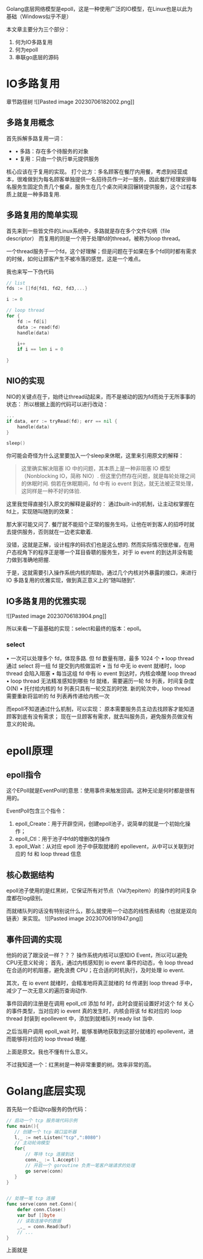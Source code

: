 Golang底层网络模型是epoll，这是一种使用广泛的IO模型，在Linux也是以此为基础（Windows似乎不是）

本文章主要分为三个部分：
1. 何为IO多路复用
2. 何为epoll
3. 串联go底层的源码

# IO多路复用
章节路径树
![[Pasted image 20230706182002.png]]
## 多路复用概念
首先拆解多路复用一词：

- • 多路：存在多个待服务的对象
- • 复用：只由一个执行单元提供服务

核心应该在于复用的实现。
打个比方：多名顾客在餐厅内用餐，考虑到经营成本，很难做到为每名顾客单独提供一名招待员作一对一服务，因此餐厅经理安排每名服务生固定负责几个餐桌，服务生在几个桌次间来回辗转提供服务，这个过程本质上就是一种多路复用.


## 多路复用的简单实现
首先来到一些皆文件的Linux系统中，多路就是存在多个文件句柄（file descriptor）
而复用的则是一个用于处理fd的thread，被称为loop thread。

一个thread服务于一个fd，这个好理解；但是问题在于如果在多个fd同时都有需求的时候，如何让顾客产生不被冷落的感觉，这是一个难点。

我也来写一下伪代码
```go
// list
fds := []fd{fd1, fd2, fd3,...}

i := 0

// loop thread
for {
	fd := fd[i]
	data := read(fd)
	handle(data)

	i++
	if i == len i = 0
	
}
```

## NIO的实现

NIO的关键点在于，始终让thread动起来，而不是被动的因为fd而处于无所事事的状态：
所以根据上面的代码可以进行改动：
```go
...
if data, err := tryRead(fd); err == nil {
	handle(data)
}

sleep()
```

你可能会奇怪为什么这里要加入一个sleep来休眠，这里来引用原文的解释：

>这里确实解决阻塞 IO 中的问题，其本质上是一种非阻塞 IO 模型（Nonblocking IO，简称 NIO）. 但这里仍然存在问题，就是每轮处理之间的休眠时间. 倘若在休眠期间，fd 中有 io event 到达，就无法被正常处理，这同样是一种不好的体验.

这里我觉得直接引入原文的解释是最好的：
通过built-in的机制，让主动权掌握在fd上，实现随叫随到的效果：

那大家可能又问了. 餐厅就不能招个正常的服务生吗，让他在听到客人的招呼时就去提供服务，否则就在一边老实歇着.

没错，这就是正解，设计程序的码农们也是这么想的. 然而实际情况很悲催，在用户态视角下的程序正是哪一个耳目昏聩的服务生，对于 io event 的到达并没有能力做到准确地把握.

于是，这就需要引入操作系统内核的帮助，通过几个内核对外暴露的接口，来进行 IO 多路复用的优雅实现，做到真正意义上的“随叫随到”.


## IO多路复用的优雅实现
![[Pasted image 20230706183904.png]]

所以来看一下最基础的实现：select和最终的版本：epoll。

### select
• 一次可以处理多个 fd，体现多路. 但 fd 数量有限，最多 1024 个
• loop thread 通过 select 将一组 fd 提交到内核做监听
• 当 fd 中无 io event 就绪时，loop thread 会陷入阻塞
• 每当这组 fd 中有 io event 到达时，内核会唤醒 loop thread
• loop thread 无法精准感知到哪些 fd 就绪，需要遍历一轮 fd 列表，时间复杂度 O(N)
• 托付给内核的 fd 列表只具有一轮交互的时效. 新的轮次中，loop thread 需要重新将监听的 fd 列表再传递给内核一次

而epoll不知道通过什么机制，可以实现：
原本需要服务员主动去找顾客才能知道顾客到底有没有需求；
现在一旦顾客有需求，就去叫服务员，避免服务员做没有意义的轮询。

# epoll原理
## epoll指令

这个EPoll就是EventPoll的意思：使用事件来触发回调。这种无论是何时都是很有用的。

EventPoll包含三个指令：
1. epoll_Create：用于开辟空间，创建epoll池子，说简单的就是一个初始化操作；
2. epoll_Ctl：用于池子中fd的增删改的操作
3. epoll_Wait：从对应 epoll 池子中获取就绪的 epollevent，从中可以关联到对应的 fd 和 loop thread 信息

## 核心数据结构
epoll池子使用的是红黑树，它保证所有对节点（Val为epitem）的操作的时间复杂度都在log级别。

而就绪队列的话没有特别说什么，那么就使用一个动态的线性表结构（也就是双向链表）来实现。
![[Pasted image 20230706191947.png]]

## 事件回调的实现
他妈的说了跟没说一样？？？
操作系统内核可以感知IO Event，所以可以避免CPU无意义轮询；
首先，通过内核感知到 io event 事件的动态，令 loop thread 在合适的时机阻塞，避免浪费 CPU；在合适的时机执行，及时处理 io event.

其次，在 io event 就绪时，会精准地将真正就绪的 fd 传递到 loop thread 手中，减少了一次无意义的遍历查询动作.

事件回调的注册是在调用 epoll_ctl 添加 fd 时，此时会提前设置好对这个 fd 关心的事件类型，当对应的 io event 真的发生时，内核会将该 fd 和对应的 loop thread 封装到 epollevent 中，添加到就绪队列 ready list 当中.

之后当用户调用 epoll_wait 时，能够准确地获取到这部分就绪的 epollevent，进而能够将对应的 loop thread 唤醒.


上面是原文。我也不懂有什么意义。

不过我知道一个：红黑树是一种非常重要的树。效率非常的高。



# Golang底层实现
首先贴一个启动tcp服务的伪代码：
```go
// 启动一个 tcp 服务端代码示例
func main(){
   // 创建一个 tcp 端口监听器
   l,_ := net.Listen("tcp",":8080")
   // 主动轮询模型
   for{
       // 等待 tcp 连接到达
       conn,_ := l.Accept()     
       // 开启一个 goroutine 负责一笔客户端请求的处理
       go serve(conn)
   }
}


// 处理一笔 tcp 连接
func serve(conn net.Conn){
    defer conn.Close()
    var buf []byte
    // 读取连接中的数据
    _,_ = conn.Read(buf)    
    // ...
}
```

上面就是